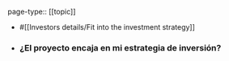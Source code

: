 page-type:: [[topic]]

- #[[Investors details/Fit into the investment strategy]]

- ### ¿El proyecto encaja en mi estrategia de inversión?



